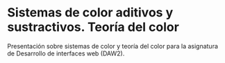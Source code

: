 # Sistemas de color aditivos y sustractivos. Teoría del color

Presentación sobre sistemas de color y teoría del color para la asignatura de Desarrollo de interfaces web (DAW2).